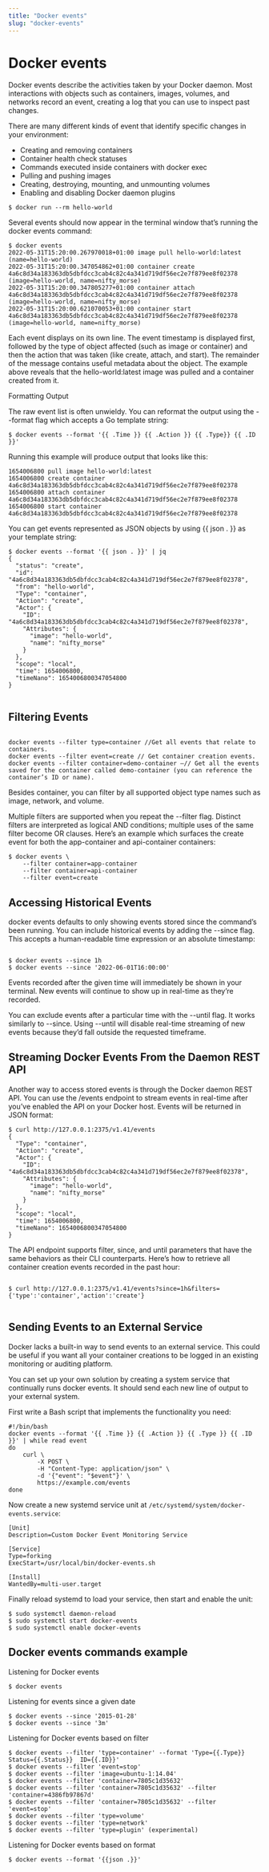 ```yaml
---
title: "Docker events"
slug: "docker-events"
---
```


# Docker events 

Docker events describe the activities taken by your Docker daemon. Most interactions with objects such as containers, images, volumes, and networks record an event, creating a log that you can use to inspect past changes.

There are many different kinds of event that identify specific changes in your environment:

- Creating and removing containers
- Container health check statuses
- Commands executed inside containers with docker exec
- Pulling and pushing images
- Creating, destroying, mounting, and unmounting volumes
- Enabling and disabling Docker daemon plugins

```
$ docker run --rm hello-world

```


Several events should now appear in the terminal window that’s running the docker events command:

```
$ docker events
2022-05-31T15:20:00.267970018+01:00 image pull hello-world:latest (name=hello-world)
2022-05-31T15:20:00.347054862+01:00 container create 4a6c8d34a183363db5dbfdcc3cab4c82c4a341d719df56ec2e7f879ee8f02378 (image=hello-world, name=nifty_morse)
2022-05-31T15:20:00.347805277+01:00 container attach 4a6c8d34a183363db5dbfdcc3cab4c82c4a341d719df56ec2e7f879ee8f02378 (image=hello-world, name=nifty_morse)
2022-05-31T15:20:00.621070053+01:00 container start 4a6c8d34a183363db5dbfdcc3cab4c82c4a341d719df56ec2e7f879ee8f02378 (image=hello-world, name=nifty_morse)

```

Each event displays on its own line. The event timestamp is displayed first, followed by the type of object affected (such as image or container) and then the action that was taken (like create, attach, and start). The remainder of the message contains useful metadata about the object. The example above reveals that the hello-world:latest image was pulled and a container created from it.

Formatting Output

The raw event list is often unwieldy. You can reformat the output using the --format flag which accepts a Go template string:


```
$ docker events --format '{{ .Time }} {{ .Action }} {{ .Type}} {{ .ID }}'

```


Running this example will produce output that looks like this:


```
1654006800 pull image hello-world:latest
1654006800 create container 4a6c8d34a183363db5dbfdcc3cab4c82c4a341d719df56ec2e7f879ee8f02378
1654006800 attach container 4a6c8d34a183363db5dbfdcc3cab4c82c4a341d719df56ec2e7f879ee8f02378
1654006800 start container 4a6c8d34a183363db5dbfdcc3cab4c82c4a341d719df56ec2e7f879ee8f02378

```

You can get events represented as JSON objects by using {{ json . }} as your template string:

```
$ docker events --format '{{ json . }}' | jq
{
  "status": "create",
  "id": "4a6c8d34a183363db5dbfdcc3cab4c82c4a341d719df56ec2e7f879ee8f02378",
  "from": "hello-world",
  "Type": "container",
  "Action": "create",
  "Actor": {
    "ID": "4a6c8d34a183363db5dbfdcc3cab4c82c4a341d719df56ec2e7f879ee8f02378",
    "Attributes": {
      "image": "hello-world",
      "name": "nifty_morse"
    }
  },
  "scope": "local",
  "time": 1654006800,
  "timeNano": 1654006800347054800
}


```

## Filtering Events

```

docker events --filter type=container //Get all events that relate to containers.
docker events --filter event=create // Get container creation events.
docker events --filter container=demo-container –// Get all the events saved for the container called demo-container (you can reference the container’s ID or name).

```
Besides container, you can filter by all supported object type names such as image, network, and volume.

Multiple filters are supported when you repeat the --filter flag. Distinct filters are interpreted as logical AND conditions; multiple uses of the same filter become OR clauses. Here’s an example which surfaces the create event for both the app-container and api-container containers:

```
$ docker events \
    --filter container=app-container
    --filter container=api-container
    --filter event=create

```

## Accessing Historical Events

docker events defaults to only showing events stored since the command’s been running. You can include historical events by adding the --since flag. This accepts a human-readable time expression or an absolute timestamp:

```

$ docker events --since 1h
$ docker events --since '2022-06-01T16:00:00'
```

Events recorded after the given time will immediately be shown in your terminal. New events will continue to show up in real-time as they’re recorded.

You can exclude events after a particular time with the --until flag. It works similarly to --since. Using --until will disable real-time streaming of new events because they’d fall outside the requested timeframe.

## Streaming Docker Events From the Daemon REST API

Another way to access stored events is through the Docker daemon REST API. You can use the /events endpoint to stream events in real-time after you’ve enabled the API on your Docker host. Events will be returned in JSON format:

```
$ curl http://127.0.0.1:2375/v1.41/events
{
  "Type": "container",
  "Action": "create",
  "Actor": {
    "ID": "4a6c8d34a183363db5dbfdcc3cab4c82c4a341d719df56ec2e7f879ee8f02378",
    "Attributes": {
      "image": "hello-world",
      "name": "nifty_morse"
    }
  },
  "scope": "local",
  "time": 1654006800,
  "timeNano": 1654006800347054800
}
```

The API endpoint supports filter, since, and until parameters that have the same behaviors as their CLI counterparts. Here’s how to retrieve all container creation events recorded in the past hour:

```

$ curl http://127.0.0.1:2375/v1.41/events?since=1h&filters={'type':'container','action':'create'}


```

## Sending Events to an External Service

Docker lacks a built-in way to send events to an external service. This could be useful if you want all your container creations to be logged in an existing monitoring or auditing platform.

You can set up your own solution by creating a system service that continually runs docker events. It should send each new line of output to your external system.

First write a Bash script that implements the functionality you need:

```
#!/bin/bash
docker events --format '{{ .Time }} {{ .Action }} {{ .Type }} {{ .ID }}' | while read event
do
    curl \
        -X POST \
        -H "Content-Type: application/json" \
        -d '{"event": "$event"}' \
        https://example.com/events
done

```

Now create a new systemd service unit at `/etc/systemd/system/docker-events.service`:

```
[Unit]
Description=Custom Docker Event Monitoring Service

[Service]
Type=forking
ExecStart=/usr/local/bin/docker-events.sh

[Install]
WantedBy=multi-user.target

```

Finally reload systemd to load your service, then start and enable the unit:

```
$ sudo systemctl daemon-reload
$ sudo systemctl start docker-events
$ sudo systemctl enable docker-events

```


## Docker events commands example

Listening for Docker events

```
$ docker events
```
Listening for events since a given date
```
$ docker events --since '2015-01-28'
$ docker events --since '3m'
```
Listening for Docker events based on filter
```
$ docker events --filter 'type=container' --format 'Type={{.Type}}  Status={{.Status}}  ID={{.ID}}'
$ docker events --filter 'event=stop'
$ docker events --filter 'image=ubuntu-1:14.04'
$ docker events --filter 'container=7805c1d35632'
$ docker events --filter 'container=7805c1d35632' --filter 'container=4386fb97867d'
$ docker events --filter 'container=7805c1d35632' --filter 'event=stop'
$ docker events --filter 'type=volume'
$ docker events --filter 'type=network'
$ docker events --filter 'type=plugin' (experimental)
```
Listening for Docker events based on format
```
$ docker events --format '{{json .}}'
```